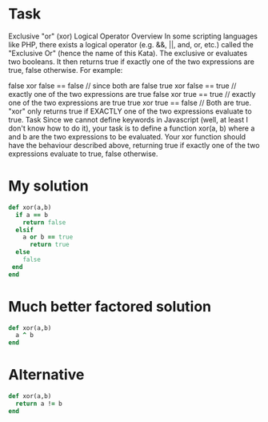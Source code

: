 # Task
Exclusive "or" (xor) Logical Operator
Overview
In some scripting languages like PHP, there exists a logical operator (e.g. &&, ||, and, or, etc.) 
called the "Exclusive Or" (hence the name of this Kata). The exclusive or evaluates two booleans. 
It then returns true if exactly one of the two expressions are true, false otherwise. For example:

false xor false == false // since both are false
true xor false == true // exactly one of the two expressions are true
false xor true == true // exactly one of the two expressions are true
true xor true == false // Both are true.  "xor" only returns true if EXACTLY one of the two expressions evaluate to true.
Task
Since we cannot define keywords in Javascript (well, at least I don't know how to do it), your task is to define a function xor(a, b) 
where a and b are the two expressions to be evaluated. Your xor function should have the behaviour described above, returning true 
if exactly one of the two expressions evaluate to true, false otherwise.

# My solution
```ruby
def xor(a,b)
  if a == b
    return false
  elsif
    a or b == true
      return true
  else
    false
 end
end
```

# Much better factored solution
```ruby
def xor(a,b)
  a ^ b
end
```

# Alternative
```ruby
def xor(a,b)
  return a != b
end
```
